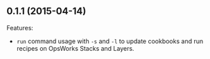 ## 0.1.1 (2015-04-14)

Features:

  - `run` command usage with `-s` and `-l` to update cookbooks and run recipes on OpsWorks Stacks and Layers.
